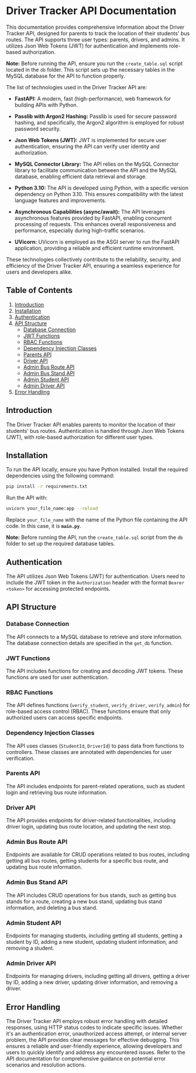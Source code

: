 # Driver Tracker API Documentation

This documentation provides comprehensive information about the Driver Tracker API, designed for parents to track the location of their students' bus routes. The API supports three user types: parents, drivers, and admins. It utilizes Json Web Tokens (JWT) for authentication and implements role-based authorization.

**Note:** Before running the API, ensure you run the `create_table.sql` script located in the `db` folder. This script sets up the necessary tables in the MySQL database for the API to function properly.

The list of technologies used in the Driver Tracker API are:

- **FastAPI:** A modern, fast (high-performance), web framework for building APIs with Python.

- **Passlib with Argon2 Hashing:** Passlib is used for secure password hashing, and specifically, the Argon2 algorithm is employed for robust password security.

- **Json Web Tokens (JWT):** JWT is implemented for secure user authentication, ensuring the API can verify user identity and authorization.

- **MySQL Connector Library:** The API relies on the MySQL Connector library to facilitate communication between the API and the MySQL database, enabling efficient data retrieval and storage.

- **Python 3.10:** The API is developed using Python, with a specific version dependency on Python 3.10. This ensures compatibility with the latest language features and improvements.

- **Asynchronous Capabilities (async/await):** The API leverages asynchronous features provided by FastAPI, enabling concurrent processing of requests. This enhances overall responsiveness and performance, especially during high-traffic scenarios.

- **UVicorn:** UVicorn is employed as the ASGI server to run the FastAPI application, providing a reliable and efficient runtime environment.

These technologies collectively contribute to the reliability, security, and efficiency of the Driver Tracker API, ensuring a seamless experience for users and developers alike.

## Table of Contents

1. [Introduction](#introduction)
2. [Installation](#installation)
3. [Authentication](#authentication)
4. [API Structure](#api-structure)
   - [Database Connection](#database-connection)
   - [JWT Functions](#jwt-functions)
   - [RBAC Functions](#rbac-functions)
   - [Dependency Injection Classes](#dependency-injection-classes)
   - [Parents API](#parents-api)
   - [Driver API](#driver-api)
   - [Admin Bus Route API](#admin-bus-route-api)
   - [Admin Bus Stand API](#admin-bus-stand-api)
   - [Admin Student API](#admin-student-api)
   - [Admin Driver API](#admin-driver-api)
5. [Error Handling](#error-handling)

## Introduction

The Driver Tracker API enables parents to monitor the location of their students' bus routes. Authentication is handled through Json Web Tokens (JWT), with role-based authorization for different user types.

## Installation

To run the API locally, ensure you have Python installed. Install the required dependencies using the following command:

```bash
pip install -r requirements.txt
```

Run the API with:

```bash
uvicorn your_file_name:app --reload
```

Replace `your_file_name` with the name of the Python file containing the API code. In this case, it is **`main.py`**.

**Note:** Before running the API, run the `create_table.sql` script from the `db` folder to set up the required database tables.

## Authentication

The API utilizes Json Web Tokens (JWT) for authentication. Users need to include the JWT token in the `Authorization` header with the format `Bearer <token>` for accessing protected endpoints.

## API Structure

### Database Connection

The API connects to a MySQL database to retrieve and store information. The database connection details are specified in the `get_db` function.

### JWT Functions

The API includes functions for creating and decoding JWT tokens. These functions are used for user authentication.

### RBAC Functions

The API defines functions (`verify_student`, `verify_driver`, `verify_admin`) for role-based access control (RBAC). These functions ensure that only authorized users can access specific endpoints.

### Dependency Injection Classes

The API uses classes (`StudentId`, `DriverId`) to pass data from functions to controllers. These classes are annotated with dependencies for user verification.

### Parents API

The API includes endpoints for parent-related operations, such as student login and retrieving bus route information.

### Driver API

The API provides endpoints for driver-related functionalities, including driver login, updating bus route location, and updating the next stop.

### Admin Bus Route API

Endpoints are available for CRUD operations related to bus routes, including getting all bus routes, getting students for a specific bus route, and updating bus route information.

### Admin Bus Stand API

The API includes CRUD operations for bus stands, such as getting bus stands for a route, creating a new bus stand, updating bus stand information, and deleting a bus stand.

### Admin Student API

Endpoints for managing students, including getting all students, getting a student by ID, adding a new student, updating student information, and removing a student.

### Admin Driver API

Endpoints for managing drivers, including getting all drivers, getting a driver by ID, adding a new driver, updating driver information, and removing a driver.

## Error Handling

The Driver Tracker API employs robust error handling with detailed responses, using HTTP status codes to indicate specific issues. Whether it's an authentication error, unauthorized access attempt, or internal server problem, the API provides clear messages for effective debugging. This ensures a reliable and user-friendly experience, allowing developers and users to quickly identify and address any encountered issues. Refer to the API documentation for comprehensive guidance on potential error scenarios and resolution actions.
